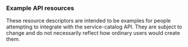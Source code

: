 ### Example API resources

These resource descriptors are intended to be examples for people attempting
to integrate with the service-catalog API.  They are subject to change and do
not necessarily reflect how ordinary users would create them.
